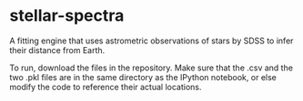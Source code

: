 # stellar-spectra
A fitting engine that uses astrometric observations of stars by SDSS to infer their distance from Earth.

To run, download the files in the repository. Make sure that the .csv and the two .pkl files are in the same directory as the IPython notebook, or else modify the code to reference their actual locations.
